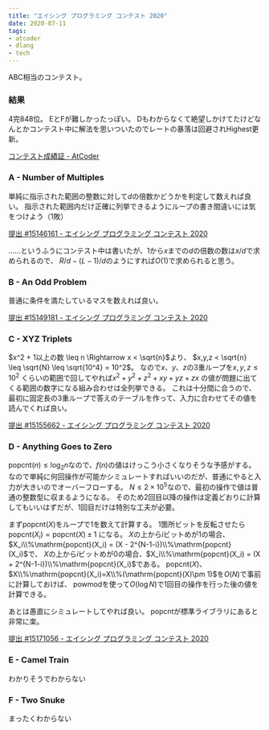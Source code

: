 ```yaml
---
title: "エイシング プログラミング コンテスト 2020"
date: 2020-07-11
tags:
- atcoder
- dlang
- tech
---
```


ABC相当のコンテスト。

### 結果

4完848位。
EとFが難しかったっぽい。
Dもわからなくて絶望しかけてたけどなんとかコンテスト中に解法を思いついたのでレートの暴落は回避されHighest更新。

[コンテスト成績証 - AtCoder](https://atcoder.jp/users/kotet/history/share/aising2020)

### A - Number of Multiples

単純に指示された範囲の整数に対して$d$の倍数かどうかを判定して数えれば良い。
指示された範囲内だけ正確に列挙できるようにループの書き間違いには気をつけよう（1敗）

[提出 #15146161 - エイシング プログラミング コンテスト 2020](https://atcoder.jp/contests/aising2020/submissions/15146161)

……というふうにコンテスト中は書いたが、1から$x$までの$d$の倍数の数は$x/d$で求められるので、
$R/d - (L-1)/d$のようにすれば$O(1)$で求められると思う。

### B - An Odd Problem

普通に条件を満たしているマスを数えれば良い。

[提出 #15149181 - エイシング プログラミング コンテスト 2020](https://atcoder.jp/contests/aising2020/submissions/15149181)

### C - XYZ Triplets

$x^2 + 1以上の数 \leq n \Rightarrow x < \sqrt{n}$より、
$x,y,z < \sqrt{n} \leq \sqrt{N} \leq \sqrt{10^4} = 10^2$。
なので$x$、$y$、$z$の3重ループを$x,y,z \leq 10^2$
くらいの範囲で回してやれば$x^2+y^2+z^2+xy+yz+zx$
の値が問題に出てくる範囲の数字になる組み合わせは全列挙できる。
これは十分間に合うので、最初に固定長の3重ループで答えのテーブルを作って、入力に合わせてその値を読んでくれば良い。

[提出 #15155662 - エイシング プログラミング コンテスト 2020](https://atcoder.jp/contests/aising2020/submissions/15155662)

### D - Anything Goes to Zero

$\mathrm{popcnt}(n)\leq \log_2{n}$なので、$f(n)$の値はけっこう小さくなりそうな予感がする。
なので単純に何回操作が可能かシミュレートすればいいのだが、普通にやると入力が大きいのでオーバーフローする。
$N\leq 2\times 10^5$なので、最初の操作で値は普通の整数型に収まるようになる。
そのため2回目以降の操作は定義どおりに計算してもいいはずだが、1回目だけは特別な工夫が必要。

まず$\mathrm{popcnt}(X)$をループで1を数えて計算する。
1箇所ビットを反転させたら$\mathrm{popcnt}(X_i) = \mathrm{popcnt}(X) \pm 1$
になる。
$X$の上から$i$ビットめが1の場合、$X_i\\%\mathrm{popcnt}(X_i) = (X - 2^{N-1-i})\\%\mathrm{popcnt}(X_i)$で、
$X$の上から$i$ビットめが0の場合、$X_i\\%\mathrm{popcnt}(X_i) = (X + 2^{N-1-i})\\%\mathrm{popcnt}(X_i)$である。
$\mathrm{popcnt}(X)$、$X\\%\mathrm{popcnt}(X_i)=X\\%(\mathrm{popcnt}(X)\pm 1)$を$O(N)$で事前に計算しておけば、
powmodを使って$O(\log{N})$で1回目の操作を行った後の値を計算できる。

あとは愚直にシミュレートしてやれば良い。
popcntが標準ライブラリにあると非常に楽。

[提出 #15171056 - エイシング プログラミング コンテスト 2020](https://atcoder.jp/contests/aising2020/submissions/15171056)

### E - Camel Train

わかりそうでわからない

### F - Two Snuke

まったくわからない